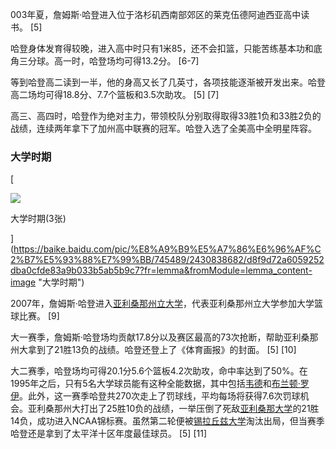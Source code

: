  003年夏，詹姆斯·哈登进入位于洛杉矶西南部郊区的莱克伍德阿迪西亚高中读书。 [5]

哈登身体发育得较晚，进入高中时只有1米85，还不会扣篮，只能苦练基本功和底角三分球。高一时，哈登场均可得13.2分。 [6-7]

等到哈登高二读到一半，他的身高又长了几英寸，各项技能逐渐被开发出来。哈登高二场均可得18.8分、7.7个篮板和3.5次助攻。 [5] [7]

高三、高四时，哈登作为绝对主力，带领校队分别取得取得33胜1负和33胜2负的战绩，连续两年拿下了加州高中联赛的冠军。哈登入选了全美高中全明星阵容。 

### 大学时期

[

![](https://bkimg.cdn.bcebos.com/pic/d8f9d72a6059252dba0cfde83a9b033b5ab5b9c7?x-bce-process=image/resize,m_lfit,w_440,limit_1)

大学时期(3张)

](https://baike.baidu.com/pic/%E8%A9%B9%E5%A7%86%E6%96%AF%C2%B7%E5%93%88%E7%99%BB/745489/2430838682/d8f9d72a6059252dba0cfde83a9b033b5ab5b9c7?fr=lemma&fromModule=lemma_content-image "大学时期")

2007年，詹姆斯·哈登进入[亚利桑那州立大学](https://baike.baidu.com/item/%E4%BA%9A%E5%88%A9%E6%A1%91%E9%82%A3%E5%B7%9E%E7%AB%8B%E5%A4%A7%E5%AD%A6/3472059?fromModule=lemma_inlink)，代表亚利桑那州立大学参加大学篮球比赛。 [9]

大一赛季，詹姆斯·哈登场均贡献17.8分以及赛区最高的73次抢断，帮助亚利桑那州大拿到了21胜13负的战绩。哈登还登上了《体育画报》的封面。 [5] [10]

大二赛季，哈登场均可得20.1分5.6个篮板4.2次助攻，命中率达到了50%。在1995年之后，只有5名大学球员能有这种全能数据，其中包括[韦德](https://baike.baidu.com/item/%E9%9F%A6%E5%BE%B7/64575?fromModule=lemma_inlink)和[布兰顿·罗伊](https://baike.baidu.com/item/%E5%B8%83%E5%85%B0%E9%A1%BF%C2%B7%E7%BD%97%E4%BC%8A/3473587?fromModule=lemma_inlink)。此外，这一赛季哈登共270次走上了罚球线，平均每场将获得7.6次罚球机会。亚利桑那州大打出了25胜10负的战绩，一举压倒了死敌[亚利桑那大学](https://baike.baidu.com/item/%E4%BA%9A%E5%88%A9%E6%A1%91%E9%82%A3%E5%A4%A7%E5%AD%A6/10755120?fromModule=lemma_inlink)的21胜14负，成功进入NCAA锦标赛。虽然第二轮便被[锡拉丘兹大学](https://baike.baidu.com/item/%E9%94%A1%E6%8B%89%E4%B8%98%E5%85%B9%E5%A4%A7%E5%AD%A6/479376?fromModule=lemma_inlink)淘汰出局，但当赛季哈登还是拿到了太平洋十区年度最佳球员。 [5] [11]
